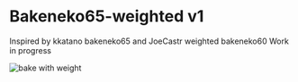 # Bakeneko65-weighted v1
Inspired by kkatano bakeneko65 and JoeCastr weighted bakeneko60
Work in progress

![bake with weight](https://user-images.githubusercontent.com/79072507/167282907-844f5167-c5bb-4a6b-bd1f-3fd177c75fef.PNG)
